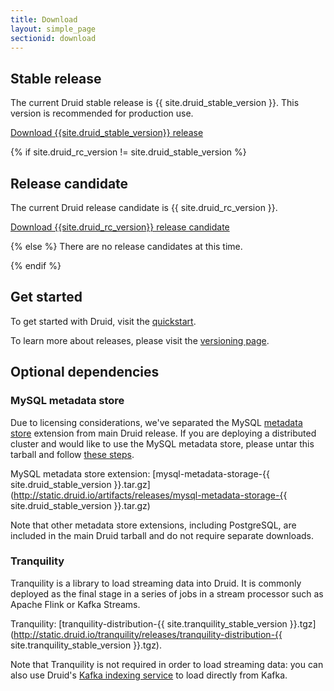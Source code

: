 ```yaml
---
title: Download
layout: simple_page
sectionid: download
---
```


## Stable release

The current Druid stable release is {{ site.druid_stable_version }}. This version is recommended for production use.

<p>
<a class="large-button download" href="http://static.druid.io/artifacts/releases/druid-{{ site.druid_stable_version }}-bin.tar.gz" onclick="trackDownload('button', 'http://static.druid.io/artifacts/releases/druid-{{ site.druid_stable_version }}-bin.tar.gz');return false;"><span class="fa fa-download"></span> Download {{site.druid_stable_version}} release</a><br>
</p>

{% if site.druid_rc_version != site.druid_stable_version %}
## Release candidate

The current Druid release candidate is {{ site.druid_rc_version }}.
<p>
<a class="large-button download" href="http://static.druid.io/artifacts/releases/druid-{{ site.druid_rc_version }}-bin.tar.gz" onclick="trackDownload('button', 'http://static.druid.io/artifacts/releases/druid-{{ site.druid_rc_version }}-bin.tar.gz');return false;"><span class="fa fa-download"></span> Download {{site.druid_rc_version}} release candidate</a><br>
</p>

{% else %}
There are no release candidates at this time.

{% endif %}

## Get started

To get started with Druid, visit the [quickstart](/docs/latest/tutorials/quickstart.html).

To learn more about releases, please visit the [versioning page](/docs/latest/development/versioning.html).

## Optional dependencies

### MySQL metadata store

Due to licensing considerations, we've separated the MySQL [metadata store](/docs/latest/dependencies/metadata-storage) extension from main Druid release.
If you are deploying a distributed cluster and would like to use the MySQL metadata store, please untar this tarball and follow [these steps](/docs/latest/operations/including-extensions).

MySQL metadata store extension: [mysql-metadata-storage-{{ site.druid_stable_version }}.tar.gz](http://static.druid.io/artifacts/releases/mysql-metadata-storage-{{ site.druid_stable_version }}.tar.gz)

Note that other metadata store extensions, including PostgreSQL, are included in the main Druid tarball and do not require separate downloads.

### Tranquility

Tranquility is a library to load streaming data into Druid. It is commonly deployed as the final stage in a series of jobs in a stream processor such as Apache Flink or Kafka Streams.

Tranquility: [tranquility-distribution-{{ site.tranquility_stable_version }}.tgz](http://static.druid.io/tranquility/releases/tranquility-distribution-{{ site.tranquility_stable_version }}.tgz).

Note that Tranquility is not required in order to load streaming data: you can also use Druid's [Kafka indexing service](/docs/latest/development/extensions-core/kafka-ingestion.html) to load directly from Kafka.
